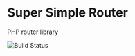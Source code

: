 # Super Simple Router
PHP router library


![Build Status](https://github.com/alextodorov/super-simple-router/actions/workflows/phpunit.yml/badge.svg?branch=main)
